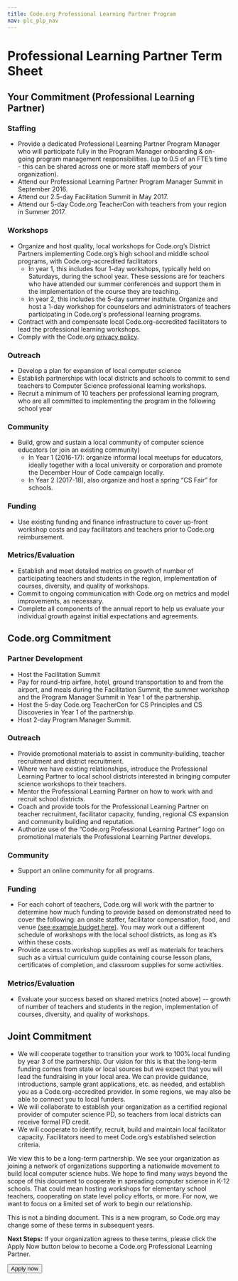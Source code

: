 ```yaml
---
title: Code.org Professional Learning Partner Program
nav: plc_plp_nav
---
```

# Professional Learning Partner Term Sheet #



## Your Commitment (Professional Learning Partner)

### Staffing ###
* Provide a dedicated Professional Learning Partner Program Manager who will participate fully in the Program Manager onboarding & on-going program management responsibilities. (up to 0.5 of an FTE’s time - this can be shared across one or more staff members of your organization).</br>
* Attend our Professional Learning Partner Program Manager Summit in September 2016.</br>
* Attend our 2.5-day Facilitation Summit in May 2017.</br>
* Attend our 5-day Code.org TeacherCon with teachers from your region in Summer 2017.

### Workshops ###
- Organize and host quality, local workshops for Code.org’s District Partners implementing Code.org’s high school and middle school programs, with Code.org-accredited facilitators</br>
	- In year 1, this includes four 1-day workshops, typically held on Saturdays, during the school year. These sessions are for teachers who have attended our summer conferences and support them in the implementation of the course they are teaching.</br>
	- In year 2, this includes the 5-day summer institute.
Organize and host a 1-day workshop for counselors and administrators of teachers participating in Code.org's professional learning programs.</br>
- Contract with and compensate local Code.org-accredited facilitators to lead the professional learning workshops.</br>
- Comply with the Code.org <a href="/privacy" target=_blank>privacy policy</a>.

### Outreach ###
- Develop a plan for expansion of local computer science</br>
- Establish partnerships with local districts and schools to commit to send teachers to Computer Science professional learning workshops.</br>
- Recruit a minimum of 10 teachers per professional learning program, who are all committed to implementing the program in the following school year

### Community ###
- Build, grow and sustain a local community of computer science educators (or join an existing community)</br>
	- In Year 1 (2016-17): organize informal local meetups for educators, ideally together with a local university or corporation and promote the December Hour of Code campaign locally.</br>
	- In Year 2 (2017-18), also organize and host a spring “CS Fair” for schools.

### Funding ###
- Use existing funding and finance infrastructure to cover up-front workshop costs and pay facilitators and teachers prior to Code.org reimbursement.

### Metrics/Evaluation ###
- Establish and meet detailed metrics on growth of number of participating teachers and students in the region, implementation of courses, diversity, and quality of workshops.</br>
- Commit to ongoing communication with Code.org on metrics and model improvements, as necessary.</br>
- Complete all components of the annual report to help us evaluate your individual growth against initial expectations and agreements.


## Code.org Commitment

### Partner Development ###
- Host the Facilitation Summit
- Pay for round-trip airfare, hotel, ground transportation to and from the airport, and meals during the Facilitation Summit, the summer workshop and the Program Manager Summit in Year 1 of the partnership.
- Host the 5-day Code.org TeacherCon for CS Principles and CS Discoveries in Year 1 of the partnership.
- Host 2-day Program Manager Summit.

### Outreach ###
- Provide promotional materials to assist in community-building, teacher recruitment and district recruitment.
- Where we have existing relationships, introduce the Professional Learning Partner to local school districts interested in bringing computer science workshops to their teachers.
- Mentor the Professional Learning Partner on how to work with and recruit school districts.
- Coach and provide tools for the Professional Learning Partner on teacher recruitment, facilitator capacity, funding, regional CS expansion and community building and reputation.
- Authorize use of the “Code.org Professional Learning Partner” logo on promotional materials the Professional Learning Partner develops.

### Community ###
- Support an online community for all programs.

### Funding ###
- For each cohort of teachers, Code.org will work with the partner to determine how much funding to provide based on demonstrated need to cover the following: an onsite staffer, facilitator compensation, food, and venue <a href="https://docs.google.com/spreadsheets/d/1zuxMqmkhVOzAu22YgOEX61dG4xfgnw_jG0Z0-E-DMzY/edit#gid=0" target=_blank>(see example budget here)</a>. You may work out a different schedule of workshops with the local school districts, as long as it’s within these costs.
- Provide access to workshop supplies as well as materials for teachers such as a virtual curriculum guide containing course lesson plans, certificates of completion, and classroom supplies for some activities.

### Metrics/Evaluation ###
- Evaluate your success based on shared metrics (noted above) -- growth of number of teachers and students in the region, implementation of courses, diversity, and quality of workshops.

## Joint Commitment
- We will cooperate together to transition your work to 100% local funding by year 3 of the partnership. Our vision for this is that the long-term funding comes from state or local sources but we expect that you will lead the fundraising in your local area. We can provide guidance, introductions, sample grant applications, etc. as needed, and establish you as a Code.org-accredited provider. In some regions, we may also be able to connect you to local funders.
- We will collaborate to establish your organization as a certified regional provider of computer science PD, so teachers from local districts can receive formal PD credit.
- We will cooperate to identify, recruit, build and maintain local facilitator capacity. Facilitators need to meet Code.org’s established selection criteria.


We view this to be a long-term partnership. We see your organization as joining a network of organizations supporting a nationwide movement to build local computer science hubs. We hope to find many ways beyond the scope of this document to cooperate in spreading computer science in K-12 schools. That could mean hosting workshops for elementary school teachers, cooperating on state level policy efforts, or more. For now, we want to focus on a limited set of work to begin our relationship.

This is not a binding document. This is a new program, so Code.org may change some of these terms in subsequent years.

**Next Steps:** If your organization agrees to these terms, please click the Apply Now button below to become a Code.org Professional Learning Partner.


[<button>Apply now</button>](/educate/professional-learning-partner/application)
